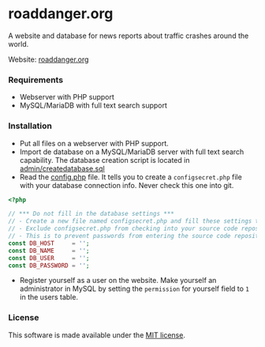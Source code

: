 # roaddanger.org

A website and database for news reports about traffic crashes around the world.

Website: [roaddanger.org](https://www.roaddanger.org)

### Requirements ###
* Webserver with PHP support
* MySQL/MariaDB with full text search support

### Installation ###
* Put all files on a webserver with PHP support. 
* Import de database on a MySQL/MariaDB server with full text search capability. The database creation script is located in
[admin/createdatabase.sql](admin/createdatabase.sql)
* Read the [config.php](config.php) file. It tells you to create a `configsecret.php` file with your database connection info. Never check this one into git.
```PHP
<?php

// *** Do not fill in the database settings ***
// - Create a new file named configsecret.php and fill these settings there.
// - Exclude configsecret.php from checking into your source code repository. 
// - This is to prevent passwords from entering the source code repository.
const DB_HOST     = '';
const DB_NAME     = '';
const DB_USER     = '';
const DB_PASSWORD = '';
```
* Register yourself as a user on the website. Make yourself an administrator in MySQL by 
setting the `permission` for yourself field to `1` in the users table.

### License ###
This software is made available under the [MIT license](LICENSE).
